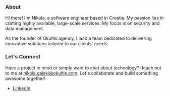 ### About
Hi there! I'm Nikola, a software engineer based in Croatia. My passion lies in crafting highly available, large-scale services. 
My focus is on security and data management.

As the founder of Okultis agency, I lead a team dedicated to delivering innovative solutions tailored to our clients' needs. 

### Let's Connect
Have a project in mind or simply want to chat about technology? 
Reach out to me at [nikola.gajski@okultis.com](mailto:nikola.gajski@okultis.com). Let's collaborate and build something awesome together!
- [LinkedIn](https://hr.linkedin.com/in/nikola-gajski-993807176)
